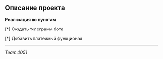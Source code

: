 ## Описание проекта

**Реализация по пунктам**

[*] Создать телеграмм бота

[*] Добавить платежный функционал

----------------------------------

_Team 4051_
